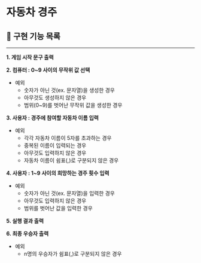 # 자동차 경주

## 📍 구현 기능 목록

***

**1. 게임 시작 문구 출력**

**2. 컴퓨터 : 0~9 사이의 무작위 값 선택**

- 예외
    - 숫자가 아닌 것(ex. 문자열)을 생성한 경우
    - 아무것도 생성하지 않은 경우
    - 범위(0~9)를 벗어난 무작위 값을 생성한 경우

**3. 사용자 : 경주에 참여할 자동차 이름 입력**

- 예외
  - 각각 자동차 이름이 5자를 초과하는 경우
  - 중복된 이름이 입력되는 경우
  - 아무것도 입력하지 않은 경우
  - 자동차 이름이 쉼표(,)로 구분되지 않은 경우

**4. 사용자 : 1~9 사이의 희망하는 경주 횟수 입력**

- 예외
    - 숫자가 아닌 것(ex. 문자열)을 입력한 경우
    - 아무것도 입력하지 않은 경우
    - 범위를 벗어난 값을 입력한 경우

**5. 실행 결과 출력**

**6. 최종 우승자 출력**
- 예외
  - n명의 우승자가 쉼표(,)로 구분되지 않은 경우